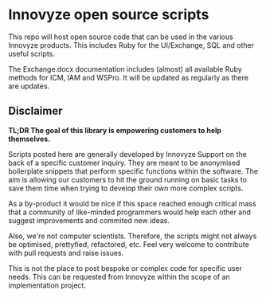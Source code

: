# Innovyze open source scripts
This repo will host open source code that can be used in the various Innovyze products. This includes Ruby for the UI/Exchange, SQL and other useful scripts.

The Exchange.docx documentation includes (almost) all available Ruby methods for ICM, IAM and WSPro. It will be updated as regularly as there are updates.

## Disclaimer
**TL;DR The goal of this library is empowering customers to help themselves.**

Scripts posted here are generally developed by Innovyze Support on the back of a specific customer inquiry. They are meant to be anonymised boilerplate snippets that perform specific functions within the software. The aim is allowing our customers to hit the ground running on basic tasks to save them time when trying to develop their own more complex scripts.

As a by-product it would be nice if this space reached enough critical mass that a community of like-minded programmers would help each other and suggest improvements and commited new ideas.

Also, we're not computer scientists. Therefore, the scripts might not always be optimised, prettyfied, refactored, etc. Feel very welcome to contribute with pull requests and raise issues.

This is not the place to post bespoke or complex code for specific user needs. This can be requested from Innovyze within the scope of an implementation project.

